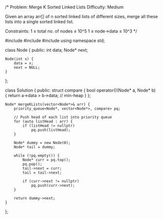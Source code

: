 /*
Problem: Merge K Sorted Linked Lists
Difficulty: Medium

Given an array arr[] of n sorted linked lists of different sizes, merge all these lists into a single sorted linked list.

Constraints:
1 ≤ total no. of nodes ≤ 10^5
1 ≤ node->data ≤ 10^3
*/

#include <iostream>
#include <vector>
#include <queue>
using namespace std;

class Node {
public:
    int data;
    Node* next;

    Node(int x) {
        data = x;
        next = NULL;
    }
};

class Solution {
public:
    struct compare {
        bool operator()(Node* a, Node* b) {
            return a->data > b->data; // min-heap
        }
    };

    Node* mergeKLists(vector<Node*>& arr) {
        priority_queue<Node*, vector<Node*>, compare> pq;
        
        // Push head of each list into priority queue
        for (auto listHead : arr) {
            if (listHead != nullptr)
                pq.push(listHead);
        }
        
        Node* dummy = new Node(0);
        Node* tail = dummy;
        
        while (!pq.empty()) {
            Node* curr = pq.top();
            pq.pop();
            tail->next = curr;
            tail = tail->next;
            
            if (curr->next != nullptr)
                pq.push(curr->next);
        }
        
        return dummy->next;
    }
};
